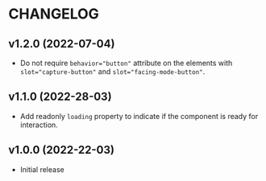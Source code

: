 # CHANGELOG

## v1.2.0 (2022-07-04)

- Do not require `behavior="button"` attribute on the elements with `slot="capture-button"` and `slot="facing-mode-button"`.

## v1.1.0 (2022-28-03)

- Add readonly `loading` property to indicate if the component is ready for interaction.

## v1.0.0 (2022-22-03)

- Initial release
